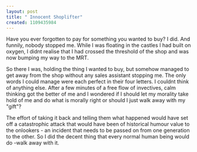 ```yaml
--- 
layout: post
title: " Innocent Shoplifter"
created: 1109435984
---
```

Have you ever forgotten to pay for something you wanted to buy? I did. And funnily, nobody stopped me. While I was floating in the castles I had built on oxygen, I didnt realise that I had crossed the threshold of the shop and was now bumping my way to the MRT. 

So there I was, holding the thing I wanted to buy, but somehow managed to get away from the shop without any sales assistant stopping me. The only words I could manage were each perfect in their four letters. I couldnt think of anything else. After a few minutes of a free flow of invectives, calm thinking got the better of me and I wondered if I should let my morality take hold of me and do what is morally right or should I just walk away with my "gift"? 

The effort of taking it back and telling them what happened would have set off a catastrophic attack that would have been of historical humour value to the onlookers - an incident that needs to be passed on from one generation to the other. So I did the decent thing that every normal human being would do -walk away with it.
